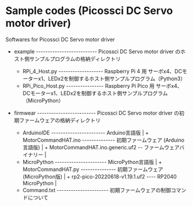 # Sample codes (Picossci DC Servo motor driver)

Softwares for Picossci DC Servo motor driver

+ example -------------------------- Picossci DC Servo motor driver のホスト側サンプルプログラムの格納ディレクトリ
   +  RPi_4_Host.py ------------------- Raspberry Pi 4 用 サーボx4、DCモーターx1、LEDx2を制御するホスト側サンプルプログラム（Python3）
   +  RPi_Pico_Host.py ---------------- Raspberry Pi Pico 用 サーボx4、DCモーターx1、LEDx2を制御するホスト側サンプルプログラム（MicroPython）

+ firmwear ------------------------- Picossci DC Servo motor driver の初期ファームウェアの格納ディレクトリ
   + ArduinoIDE ----------------------- Arduino言語版
   |   + MotorCommandHAT.ino -------------- 初期ファームウェア (Arduino言語版)
   |   + MotorCommandHAT.ino.generic.uf2 -- ファームウェアバイナリー
   |
   + MicroPython ---------------------- MicroPython言語版
   |   + MotorCommandHAT.py --------------- 初期ファームウェア (MicroPython版)
   |   + rp2-pico-20220618-v1.19.1.uf2 ---- RP2040 MicroPython
   |
   + Command.txt ---------------------- 初期ファームウェアの制御コマンドについて
